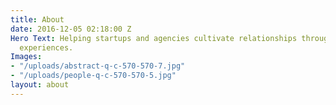 ```yaml
---
title: About
date: 2016-12-05 02:18:00 Z
Hero Text: Helping startups and agencies cultivate relationships through impactful
  experiences.
Images:
- "/uploads/abstract-q-c-570-570-7.jpg"
- "/uploads/people-q-c-570-570-5.jpg"
layout: about
---
```


